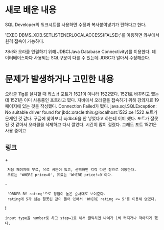 # 새로 배운 내용


SQL Developer의 워크시트를 사용하면 수정과 복사붙여넣기가 편하다고 한다.

'EXEC DBMS_XDB.SETLISTENERLOCALACCESS(FALSE);'를 이용하면 외부에서 원격 접속이 가능하다.

자바와 오라클 연결하기 위해 JDBC(Java Database Connectivity)를 이용한다.
데이터베이스마다 사용되는 SQL구문이 다를 수 있는데 JDBC가 알아서 수정해준다.


# 문제가 발생하거나 고민한 내용
오라클 11g를 설치할 때 리스너 포트가 1521이 아니라 1522였다. 1521로 바꾸려고 했는데 1521은 이미 사용중인 포트라고 떴다.
자바에서 오라클을 접속하기 위해 강의자료 19페이지에 있는 것을 작성했다. Connection Failed가 떴다. 
java.sql.SQLException: No suitable driver found for jbdc:oracle:thin:@localhost:1522:xe
1522 포트가 문제인 것 같다. 구글에 찾아보니 ojdbc6을 안 넣었다고 하는데 이미 했다. 포트가 잘못된 것 같아서 오라클을 삭제하고 다시 깔았다. 시간이 많이 걸렸다. 그래도 포트 1521은 사용 중이고 

## 링크


\+
``` 
 처음 페이지에 무료, 유료 버튼이 있고, 선택하면 각각 다른 창으로 이동한다. 
 무료는 'WHERE price=0', 유료는 'WHERE price!=0'이다.
```
\-
```
 'ORDER BY rating'으로 평점이 높은 순서대로 보여준다. 
 rating에 5가 넘는 잘못된 값이 들어 있어서 'WHERE rating <= 5'를 이용해 없앴다.
```
!
```
input type을 number로 하고 step=1로 해서 클릭하면 나이가 1씩 커지거나 작아지게 했다.
```
